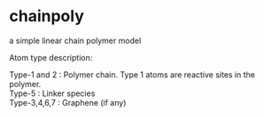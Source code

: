 # chainpoly
a simple linear chain polymer model 

Atom type description:  

Type-1 and 2 : Polymer chain. Type 1 atoms are reactive sites in the polymer.  
Type-5 : Linker species  
Type-3,4,6,7 : Graphene (if any)  


